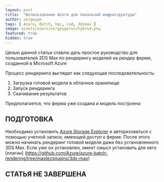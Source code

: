 ```yaml
---
layout: post
title:  "Использование Azure для локальной инфраструктуры"
author: sergeype
tags: [ Azure, Batch, hpc, cad, 3dsmax ]
image: assets/users/sergeyperus/hybrid.png
featured: true
hidden: true
---
```


Целью данной статьи ставлю дать простое руководство для пользователей 3DS Max по рендерингу моделей на рендер ферме, созданной в Microsoft Azure

Процесс рендеринга выглядит как следующая последовательность:

1) Загрузка готовой модели в облачное хранилище
2) Запуск рендеринга
3) Скачивание результатов

Предполагается, что ферма уже создана и модель построена

## ПОДГОТОВКА

Необходимо установить [Azure Storage Explorer](https://azure.github.io/BatchExplorer/) и авторизоваться с помощью учетной записи, имеющей доступ к ферме. 
После этого можно начинать рендеринг готовой модели даже без установленного 3DS Max. Если уже он установлен, имеет смысл установить для него [плагин] (https://github.com/Azure/azure-batch-rendering/tree/master/plugins/3ds-max)




## СТАТЬЯ НЕ ЗАВЕРШЕНА